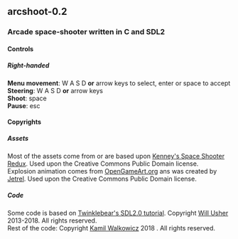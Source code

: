 ## arcshoot-0.2
### Arcade space-shooter written in C and SDL2
  
#### Controls
##### Right-handed
**Menu movement**: W A S D **or** arrow keys to select, enter or space
to accept  
**Steering**: W A S D **or** arrow keys  
**Shoot**: space  
**Pause**: esc  


#### Copyrights
##### Assets
Most of the assets come from or are based upon
[Kenney's Space Shooter Redux](http://www.kenney.nl/assets/space-shooter-redux).
Used upon the Creative Commons Public Domain license.  
Explosion animation comes from
[OpenGameArt.org](https://opengameart.org/content/explosion-animations)
ans was created by [Jetrel](https://opengameart.org/users/jetrel).
Used upon the Creative Commons Public Domain license.  

##### Code
Some code is based on
[Twinklebear's SDL2.0 tutorial](http://www.willusher.io/pages/sdl2/0).
Copyright [Will Usher](http://www.willusher.io) 2013-2018. All rights reserved.  
Rest of the code: Copyright [Kamil Walkowicz](http://twitter.com/khwalkowicz)
2018 . All rights reserved.